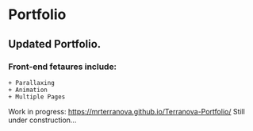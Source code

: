 # Portfolio

## Updated Portfolio. 
### Front-end fetaures include:
    + Parallaxing
    + Animation
    + Multiple Pages
    

Work in progress:
https://mrterranova.github.io/Terranova-Portfolio/
Still under construction...
